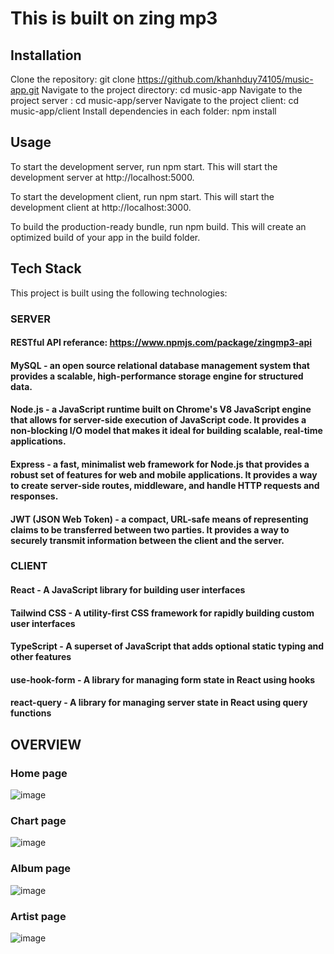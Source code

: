 # This is built on zing mp3

## Installation

Clone the repository: git clone https://github.com/khanhduy74105/music-app.git
Navigate to the project directory: cd music-app
Navigate to the project server : cd music-app/server
Navigate to the project client: cd music-app/client
Install dependencies in each folder: npm install

## Usage

To start the development server, run npm start. This will start the development server at http://localhost:5000.

To start the development client, run npm start. This will start the development client at http://localhost:3000.

To build the production-ready bundle, run npm build. This will create an optimized build of your app in the build folder.

## Tech Stack

This project is built using the following technologies:

### SERVER

#### RESTful API referance: https://www.npmjs.com/package/zingmp3-api

#### MySQL - an open source relational database management system that provides a scalable, high-performance storage engine for structured data.

#### Node.js - a JavaScript runtime built on Chrome's V8 JavaScript engine that allows for server-side execution of JavaScript code. It provides a non-blocking I/O model that makes it ideal for building scalable, real-time applications.

#### Express - a fast, minimalist web framework for Node.js that provides a robust set of features for web and mobile applications. It provides a way to create server-side routes, middleware, and handle HTTP requests and responses.

#### JWT (JSON Web Token) - a compact, URL-safe means of representing claims to be transferred between two parties. It provides a way to securely transmit information between the client and the server.

### CLIENT

#### React - A JavaScript library for building user interfaces

#### Tailwind CSS - A utility-first CSS framework for rapidly building custom user interfaces

#### TypeScript - A superset of JavaScript that adds optional static typing and other features

#### use-hook-form - A library for managing form state in React using hooks

#### react-query - A library for managing server state in React using query functions

## OVERVIEW

### Home page

![image](https://user-images.githubusercontent.com/104473291/224060694-d36eb600-3d0d-4a5f-be28-461e37b325ef.png)

### Chart page

![image](https://user-images.githubusercontent.com/104473291/224060893-71ad67fd-87a3-4d7b-909e-4c24e2a7c405.png)

### Album page

![image](https://user-images.githubusercontent.com/104473291/224061071-aebf5c47-6665-4b5b-b3b3-c132d85bc97c.png)

### Artist page

![image](https://user-images.githubusercontent.com/104473291/224061184-02751f6f-acc8-4483-91d4-6ec18df264e1.png)

